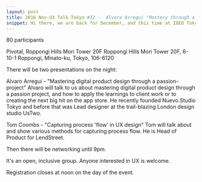 ```yaml
---
layout: post
title: 2016 Nov-UX Talk Tokyo #32 -  Alvaro Arregui "Mastery through a passion-project" and Tom Coombs "'Flow' in UX design"
snippet: Hi there, we are back for December, and this time at IDEO Tokyo (big thanks to IDEO!) There will -
---
```

80 participants

Pivotal, Roppongi Hills Mori Tower 20F Roppongi Hills Mori Tower 20F, 6-10-1 Roppongi, Minato-ku, Tokyo, 106-6120

There will be two presentations on the night:

Alvaro Arregui - "Mastering digital product design through a passion-project"
Alvaro will talk to us about mastering digital product design through a passion project, and how to apply the learnings to client work or to creating the next big hit on the app store.
He recently founded Nuevo.Studio Tokyo and before that was Lead designer at the trail-blazing London design studio UsTwo.

Tom Coombs - "Capturing process 'flow' in UX design"
Tom will talk about and show various methods for capturing process flow.
He is Head of Product for LendStreet.

Then there will be networking until 9pm.

It's an open, inclusive group. Anyone interested in UX is welcome.

Registration closes at noon on the day of the event.

